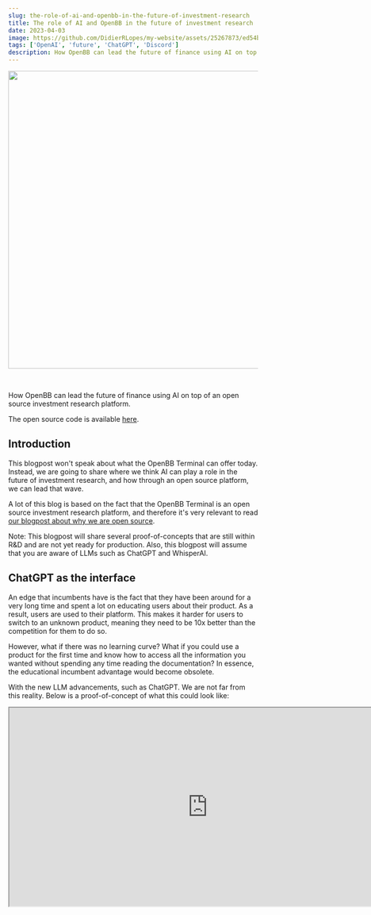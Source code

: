 ```yaml
---
slug: the-role-of-ai-and-openbb-in-the-future-of-investment-research
title: The role of AI and OpenBB in the future of investment research
date: 2023-04-03
image: https://github.com/DidierRLopes/my-website/assets/25267873/ed54bfac-5457-43a3-9235-b7f1ad46321f
tags: ['OpenAI', 'future', 'ChatGPT', 'Discord']
description: How OpenBB can lead the future of finance using AI on top of an open source investment research platform.
---
```


<p align="center">
    <img width="600" src="https://github.com/DidierRLopes/my-website/assets/25267873/ed54bfac-5457-43a3-9235-b7f1ad46321f"/>
</p>

<br />

How OpenBB can lead the future of finance using AI on top of an open source investment research platform.

The open source code is available [here](https://github.com/openbb-finance/OpenBBTerminal).

<!-- truncate -->

<div style={{borderTop: '1px solid #0088CC', margin: '1.5em 0'}} />

## Introduction

This blogpost won't speak about what the OpenBB Terminal can offer today. Instead, we are going to share where we think AI can play a role in the future of investment research, and how through an open source platform, we can lead that wave.

A lot of this blog is based on the fact that the OpenBB Terminal is an open source investment research platform, and therefore it's very relevant to read [our blogpost about why we are open source](/blog/why-the-need-for-an-open-source-investment-research-platform).

Note: This blogpost will share several proof-of-concepts that are still within R&D and are not yet ready for production. Also, this blogpost will assume that you are aware of LLMs such as ChatGPT and WhisperAI.

## ChatGPT as the interface

An edge that incumbents have is the fact that they have been around for a very long time and spent a lot on educating users about their product. As a result, users are used to their platform. This makes it harder for users to switch to an unknown product, meaning they need to be 10x better than the competition for them to do so.

However, what if there was no learning curve? What if you could use a product for the first time and know how to access all the information you wanted without spending any time reading the documentation? In essence, the educational incumbent advantage would become obsolete.

With the new LLM advancements, such as ChatGPT. We are not far from this reality. Below is a proof-of-concept of what this could look like:

<div className="flex place-items-center justify-center items-center rounded-sm mx-auto">
    <iframe
        src="https://www.youtube.com/embed/FeYgQxnF_VY?si=3ZuXnyrWdW4UkqQy"
        width="800"
        height="400"
    />
</div>

Plus, if this is built on top of an open source project it means that the community can help in improving the model by providing more training data (e.g. provide a text as input and the corresponding command as output) or even confirm whether or not the chart that pops up was accurate.

In addition, along with data sources you can imagine that the community could start contributing with new languages for the GPT model. This makes using a new investment research platform easy, but more importantly makes retrieving information much faster and efficient.

The screenshot below shows that ChatGPT can accurately return the right OpenBB command when the user requests a certain type of data, as long as the model can be trained on our documentation:

![image](https://cdn-images-1.medium.com/max/1600/1*IWnSMNhHDyiulxri_hEB0g.png)

EDIT: Bloomberg introduced [BloombergGPT](https://openai.com/research/whisper) last week, and the following screenshot is taken from their research paper which validates the argument above.

![image](https://github.com/DidierRLopes/my-website/assets/25267873/04734b1f-3fa9-4d30-86b3-1ea81b73983c)

## WhisperAI as the interface

If we go one step further, instead of relying on text as input, the platform could rely on voice. With models such as [WhisperAI](https://www.bloomberg.com/company/press/bloomberggpt-50-billion-parameter-llm-tuned-finance) we will be able to speak with the platform in order to retrieve financial data.

Below is a proof-of-concept showing how you can retrieve this data through voice.

<div className="flex place-items-center justify-center items-center rounded-sm mx-auto">
    <iframe
        src="https://www.youtube.com/embed/1CHti3nmWGY?si=yLF5AFHe91JFVgaS"
        width="800"
        height="400"
    />
</div>

One of the advantages of an automatic speech recognition (ASR) system is the fact that it doesn't rely solely on english and therefore, it would welcome people from all over the world to interact with the platform. Note: WhisperAI is open source and you can find more information on it [here](https://github.com/openai/whisper).

## GPT to build investment research reports

One of the new features that was announced with the [OpenBB Terminal 2.0](https://openbb.co/blog/openbb-terminal-2-acai) was the automated reports generation that utilizes [Netflix's papermill](https://netflixtechblog.com/notebook-innovation-591ee3221233) to leverage jupyter notebook templates.

<div className="flex place-items-center justify-center items-center rounded-sm mx-auto">
    <iframe
        src="https://www.youtube.com/embed/gHVyAZTampQ?si=s-4uIElohM-qzmNh"
        width="800"
        height="400"
    />
</div>

As it stands creating one of these notebook templates requires some coding skills and reading [OpenBB documentation](https://docs.openbb.co) to understand how to retrieve the data of interest providing the correct function and necessary arguments.

But, for a second, imagine if you could build these notebook templates with almost no-code?

The proof-of-concept below in combination with the automated report generation should allow you to further understand the breakthrough that we may accomplish in the future.

![image](https://github.com/DidierRLopes/my-website/assets/25267873/cd04a141-1ce6-4a20-80c5-f697ce83979d)

My prediction is that open source + AI will disrupt the financial sector in the upcoming years, and OpenBB will be leading that wave.